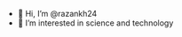 - 👋 Hi, I’m @razankh24
- 👀 I’m interested in science and technology 


<!---
razankh24/razankh24 is a ✨ special ✨ repository because its `README.md` (this file) appears on your GitHub profile.
You can click the Preview link to take a look at your changes.
--->
